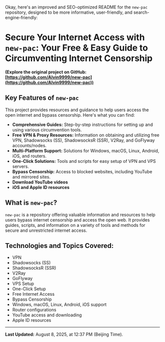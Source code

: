 Okay, here's an improved and SEO-optimized README for the `new-pac` repository, designed to be more informative, user-friendly, and search-engine-friendly:

# Secure Your Internet Access with `new-pac`: Your Free & Easy Guide to Circumventing Internet Censorship

**(Explore the original project on GitHub: [https://github.com/Alvin9999/new-pac](https://github.com/Alvin9999/new-pac))**

## Key Features of `new-pac`

This project provides resources and guidance to help users access the open internet and bypass censorship. Here's what you can find:

*   **Comprehensive Guides:**  Step-by-step instructions for setting up and using various circumvention tools.
*   **Free VPN & Proxy Resources:** Information on obtaining and utilizing free VPN, Shadowsocks (SS), ShadowsocksR (SSR), V2Ray, and GoFlyway accounts/nodes.
*   **Multi-Platform Support:** Solutions for Windows, macOS, Linux, Android, iOS, and routers.
*   **One-Click Solutions:**  Tools and scripts for easy setup of VPN and VPS servers.
*   **Bypass Censorship:**  Access to blocked websites, including YouTube and mirrored sites.
*   **Download YouTube videos**
*   **iOS and Apple ID resources**

## What is `new-pac`?

`new-pac` is a repository offering valuable information and resources to help users bypass internet censorship and access the open web. It provides guides, scripts, and information on a variety of tools and methods for secure and unrestricted internet access.

## Technologies and Topics Covered:

*   VPN
*   Shadowsocks (SS)
*   ShadowsocksR (SSR)
*   V2Ray
*   GoFlyway
*   VPS Setup
*   One-Click Setup
*   Free Internet Access
*   Bypass Censorship
*   Windows, macOS, Linux, Android, iOS support
*   Router configurations
*   YouTube access and downloading
*   Apple ID resources

---

**Last Updated:** August 8, 2025, at 12:37 PM (Beijing Time).
